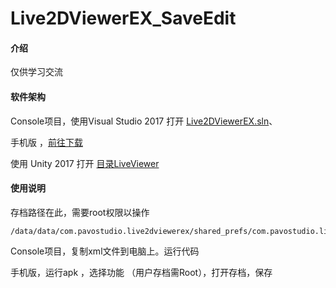 # Live2DViewerEX_SaveEdit

#### 介绍
仅供学习交流

#### 软件架构
Console项目，使用Visual Studio 2017 打开  [Live2DViewerEX.sln](Live2DViewerEX.sln)、

手机版 ，[前往下载](https://gitee.com/oOtroyOo/Live2DViewerEX_SaveEdit/releases)

使用 Unity 2017 打开 [目录LiveViewer](LiveViewer)

#### 使用说明

存档路径在此，需要root权限以操作

```
/data/data/com.pavostudio.live2dviewerex/shared_prefs/com.pavostudio.live2dviewerex.v2.playerprefs.xml

```

Console项目，复制xml文件到电脑上。运行代码

手机版，运行apk ，选择功能 （用户存档需Root），打开存档，保存
